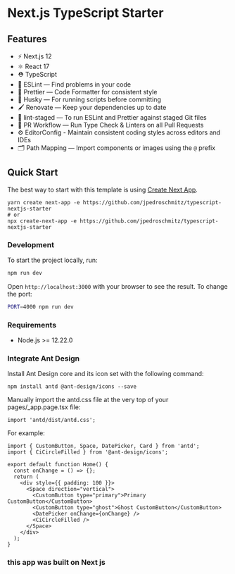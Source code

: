 # Next.js TypeScript Starter

## Features

- ⚡️ Next.js 12
- ⚛️ React 17
- ⛑ TypeScript
- 📏 ESLint — Find problems in your code
- 💖 Prettier — Code Formatter for consistent style
- 🐶 Husky — For running scripts before committing
- 🖌 Renovate — Keep your dependencies up to date
- 🚫 lint-staged — To run ESLint and Prettier against staged Git files
- 👷 PR Workflow — Run Type Check & Linters on all Pull Requests
- ⚙️ EditorConfig - Maintain consistent coding styles across editors and IDEs
- 🗂 Path Mapping — Import components or images using the `@` prefix

## Quick Start

The best way to start with this template is using [Create Next App](https://nextjs.org/docs/api-reference/create-next-app).

```
yarn create next-app -e https://github.com/jpedroschmitz/typescript-nextjs-starter
# or
npx create-next-app -e https://github.com/jpedroschmitz/typescript-nextjs-starter
```

### Development

To start the project locally, run:

```bash
npm run dev
```

Open `http://localhost:3000` with your browser to see the result. To change the port:

```bash
PORT=4000 npm run dev
```

### Requirements

- Node.js >= 12.22.0

### Integrate Ant Design

Install Ant Design core and its icon set with the following command:
```
npm install antd @ant-design/icons --save
```

Manually import the antd.css file at the very top of your pages/_app.page.tsx file:
```
import 'antd/dist/antd.css';
```

For example:
```
import { CustomButton, Space, DatePicker, Card } from 'antd';
import { CiCircleFilled } from '@ant-design/icons';

export default function Home() {
  const onChange = () => {};
  return (
    <div style={{ padding: 100 }}>
      <Space direction="vertical">
        <CustomButton type="primary">Primary CustomButton</CustomButton>
        <CustomButton type="ghost">Ghost CustomButton</CustomButton>
        <DatePicker onChange={onChange} />
        <CiCircleFilled />
      </Space>
    </div>
  );
}
```
### this app was built on Next js
